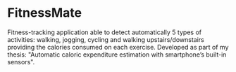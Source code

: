 # FitnessMate
Fitness-tracking application able to detect automatically 5 types of activities: walking, jogging, cycling and walking upstairs/downstairs providing 
the calories consumed on each exercise. Developed as part of my thesis: "Automatic caloric expenditure estimation with smartphone’s built-in sensors".

